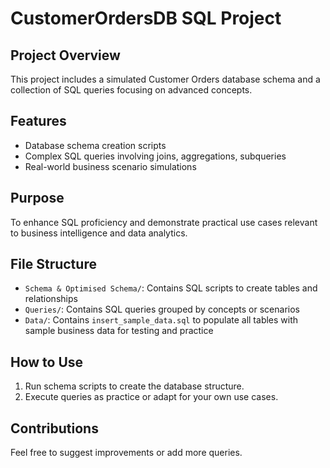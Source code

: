 # CustomerOrdersDB SQL Project

## Project Overview
This project includes a simulated Customer Orders database schema and a collection of SQL queries focusing on advanced concepts.

## Features
- Database schema creation scripts
- Complex SQL queries involving joins, aggregations, subqueries
- Real-world business scenario simulations

## Purpose
To enhance SQL proficiency and demonstrate practical use cases relevant to business intelligence and data analytics.

## File Structure
- `Schema & Optimised Schema/`: Contains SQL scripts to create tables and relationships
- `Queries/`: Contains SQL queries grouped by concepts or scenarios
- `Data/`: Contains `insert_sample_data.sql` to populate all tables with sample business data for testing and practice

## How to Use
1. Run schema scripts to create the database structure.
2. Execute queries as practice or adapt for your own use cases.

## Contributions
Feel free to suggest improvements or add more queries.

